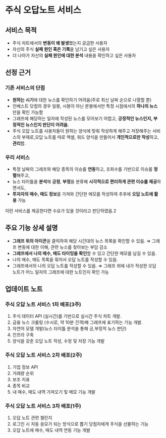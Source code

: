 # **주식 오답노트 서비스**

## **서비스 목적**

- 주식 차트에서의 **변동이 왜 발생**했는지 궁금한 사용자
- 자신의 주식 **실패 원인 혹은 기록**을 남기고 싶은 사용자
- 더 나아가 자신의 **실패 원인에 대한 분석** 내용을 확인하고 싶은 사용자

## 선정 근거

### 기존 서비스의 단점

- **원하는 시기**에 대한 뉴스를 확인하기 어려움(주로 최신 날짜 순으로 나열할 뿐)
- 인베스트 닷컴의 경우 일봉, 시봉이 아닌 분봉에서만 특정 시점에서의 **하나의 뉴스**만을 확인 가능함
- 그래프에 해당하는 일자에 작성된 뉴스를 모아보기 어렵고, **긍정적인 뉴스인지, 부정적인 뉴스인지 판단이 어려움.**
- 주식 오답 노트를 사용자들이 원하는 양식에 맞춰 작성하게 해주고 저장해주는 서비스의 부재로,오답 노트를 따로 엑셀, 워드 양식을 만들어서 **개인적으로만 작성**하고, **관리**함.

### 우리 서비스

- 특정 날짜의 그래프와 해당 종목의 이슈를 **연동**하고, 조회수를 기반으로 이슈를 **정렬**해주고,
- 뉴스 타이틀을 **분석**해 **긍정**, **부정**을 분류해 **시각적으로 편리하게 관련 이슈를 제공**하면서도,
- **투자자의 매수, 매도 정보**를 가져와 간단한 메모를 작성하여 추후에 **오답 노트에 활용** 가능

이런 서비스를 제공한다면 수요가 있을 것이라고 판단하였음.2

## 주요 기능 상세 설명

- **그래프 위의 아이콘**을 클릭하여 해당 시간대의 뉴스 목록을 확인할 수 있음.
  ⇒ 그래프 변동에 대한 이해, 관련 뉴스를 찾아보는 부담 감소
- **그래프에서 나의 매수, 매도 타이밍을 확인**할 수 있고 간단한 메모를 남길 수 있음.
- 나의 매수, 매도 목록을 묶어서 오답 노트를 작성할 수 있음.
- 그래프에서의 나의 오답 노트를 작성할 수 있음.
  ⇒ 그래프 위에 내가 작성한 오답 노트가 어느 일자의 그래프에 대한 노트인지 확인 가능 

## 업데이트 노트

### 주식 오답 노트 서비스 1차 배포(3주)

1. 주식 데이터 API (실시간)를 기반으로 실시간 주식 차트 개발.
2. 금융 뉴스 크롤링 (수시로, 약 10분 간격)해 그래프에 표기하는 기능 개발.
3. 자연어 모델 개발(뉴스 타이틀 분석을 통해 긍,부정적 뉴스 판단)
4. 인프라 구축
5. 양식을 갖춘 오답 노트 작성, 수정 및 저장 기능 개발

### 주식 오답 노트 서비스 2차 배포(2주)

1. 기업 정보 API
2. 거래량 순위
3. 보조 지표
4. 종목 비교
5. 내 매수, 매도 내역 가져오기 및 메모 기능 개발

### 주식 오답 노트 서비스 3차 배포(1주)

1. 오답 노트 관련 챌린지
2. 로그인 시 자동 응모가 되는 방식으로  뽑기 당첨자에게 주식을 선물하는 기능
3. 오답 노트에 매수, 매도 내역 연동 기능 개발